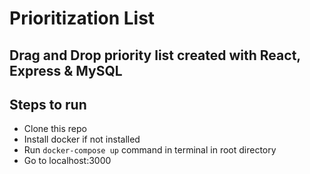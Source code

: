 # Prioritization List

## Drag and Drop priority list created with React, Express & MySQL

## Steps to run

- Clone this repo
- Install docker if not installed
- Run `docker-compose up` command in terminal in root directory
- Go to localhost:3000
